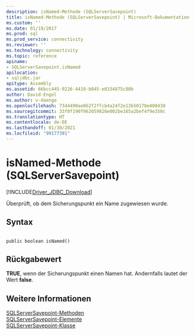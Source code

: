 ```yaml
---
description: isNamed-Methode (SQLServerSavepoint)
title: isNamed-Methode (SQLServerSavepoint) | Microsoft-Dokumentation
ms.custom: ''
ms.date: 01/19/2017
ms.prod: sql
ms.prod_service: connectivity
ms.reviewer: ''
ms.technology: connectivity
ms.topic: reference
apiname:
- SQLServerSavepoint.isNamed
apilocation:
- sqljdbc.jar
apitype: Assembly
ms.assetid: 66bcc445-9226-4419-b845-e0334875c80b
author: David-Engel
ms.author: v-daenge
ms.openlocfilehash: 73d4490ae862f2ffcb4a24f2e13b50170e400430
ms.sourcegitcommit: 33f0f190f962059826e002be165a2bef4f9e350c
ms.translationtype: HT
ms.contentlocale: de-DE
ms.lasthandoff: 01/30/2021
ms.locfileid: "99177391"
---
```

# <a name="isnamed-method-sqlserversavepoint"></a>isNamed-Methode (SQLServerSavepoint)
[!INCLUDE[Driver_JDBC_Download](../../../includes/driver_jdbc_download.md)]

  Überprüft, ob dem Sicherungspunkt ein Name zugewiesen wurde.  
  
## <a name="syntax"></a>Syntax  
  
```  
  
public boolean isNamed()  
```  
  
## <a name="return-value"></a>Rückgabewert  
 **TRUE**, wenn der Sicherungspunkt einen Namen hat. Andernfalls lautet der Wert **false**.  
  
## <a name="see-also"></a>Weitere Informationen  
 [SQLServerSavepoint-Methoden](../../../connect/jdbc/reference/sqlserversavepoint-methods.md)   
 [SQLServerSavepoint-Elemente](../../../connect/jdbc/reference/sqlserversavepoint-members.md)   
 [SQLServerSavepoint-Klasse](../../../connect/jdbc/reference/sqlserversavepoint-class.md)  
  
  
